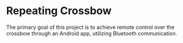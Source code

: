 # Repeating Crossbow
The primary goal of this project is to achieve remote control over the crossbow through an Android app, utilizing Bluetooth communication.
